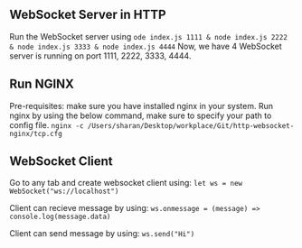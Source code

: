 ## WebSocket Server in HTTP

Run the WebSocket server using `ode index.js 1111 & node index.js 2222 & node index.js 3333 & node index.js 4444`
Now, we have 4 WebSocket server is running on port 1111, 2222, 3333, 4444.

## Run NGINX

Pre-requisites: make sure you have installed nginx in your system.
Run nginx by using the below command, make sure to specify your path to config file.
`nginx -c /Users/sharan/Desktop/workplace/Git/http-websocket-nginx/tcp.cfg`

## WebSocket Client

Go to any tab and create websocket client using:
`let ws = new WebSocket("ws://localhost")`

Client can recieve message by using:
`ws.onmessage = (message) => console.log(message.data)`

Client can send message by using:
`ws.send("Hi")`
